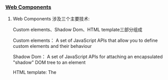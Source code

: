 ### [Web Components](https://developer.mozilla.org/en-US/docs/Web/Web_Components)

1. Web Components 涉及三个主要技术:

   Custom elements、Shadow Dom、HTML template三部分组成

   Custom elements： A set of JavaScript APIs that allow you to define custom elements and their behaviour

   Shadow Dom： A set of JavaScript APIs for attaching an encapsulated "shadow" DOM tree to an element 

   HTML template: The <template>and <slot> enable you to write markup templates that are not displayed in the rendered page

2. 创建Web Componets 的步骤

   1. Create a class in which you specify your web component functionality
   2. Register your new custom element using the [`CustomElementRegistry.define()`](https://developer.mozilla.org/en-US/docs/Web/API/CustomElementRegistry/define) method,
   3. If required, attach a shadow DOM to the custom element using [`Element.attachShadow()`](https://developer.mozilla.org/en-US/docs/Web/API/Element/attachShadow) method. 
   4. If required, define an HTML template using <template> and <slot>
   5. Use your custom element wherever you like on your page

3. 

